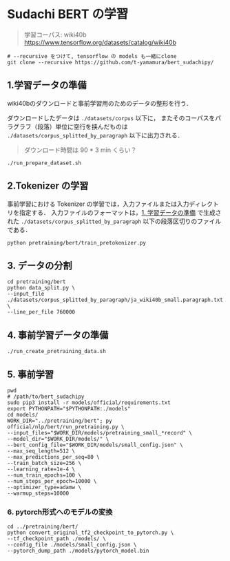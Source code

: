 # Sudachi BERT の学習

> 学習コーパス: wiki40b  
> https://www.tensorflow.org/datasets/catalog/wiki40b

```
# --recursive をつけて, tensorflow の models も一緒にclone
git clone --recursive https://github.com/t-yamamura/bert_sudachipy/
```


## 1.学習データの準備

wiki40bのダウンロードと事前学習用のためのデータの整形を行う．

ダウンロードしたデータは `./datasets/corpus` 以下に，
またそのコーパスをパラグラフ（段落）単位に空行を挟んだものは `./datasets/corpus_splitted_by_paragraph` 以下に出力される．

> ダウンロード時間は 90 * 3 min くらい？


```shell script
./run_prepare_dataset.sh
```


## 2.Tokenizer の学習

事前学習における Tokenizer の学習では，入力ファイルまたは入力ディレクトリを指定する．
入力ファイルのフォーマットは，[1. 学習データの準備](#1.学習データの準備) で生成された `./datasets/corpus_splitted_by_paragraph` 以下の段落区切りのファイルである．


```shell script
python pretraining/bert/train_pretokenizer.py
```

## 3. データの分割


```shell script
cd pretraining/bert
python data_split.py \
--input_file ./datasets/corpus_splitted_by_paragraph/ja_wiki40b_small.paragraph.txt \
--line_per_file 760000
```


## 4. 事前学習データの準備

```shell script
./run_create_pretraining_data.sh
```

## 5. 事前学習


```shell script
pwd
# /path/to/bert_sudachipy
sudo pip3 install -r models/official/requirements.txt
export PYTHONPATH="$PYTHONPATH:./models"
cd models/
WORK_DIR="../pretraining/bert"; py official/nlp/bert/run_pretraining.py \
--input_files="$WORK_DIR/models/pretraining_small_*record" \
--model_dir="$WORK_DIR/models/" \
--bert_config_file="$WORK_DIR/models/small_config.json" \
--max_seq_length=512 \
--max_predictions_per_seq=80 \
--train_batch_size=256 \
--learning_rate=1e-4 \
--num_train_epochs=100 \
--num_steps_per_epoch=10000 \
--optimizer_type=adamw \
--warmup_steps=10000

```


### 6. pytorch形式へのモデルの変換

```shell script
cd ../pretraining/bert/
python convert_original_tf2_checkpoint_to_pytorch.py \
--tf_checkpoint_path ./models/ \
--config_file ./models/small_config.json \
--pytorch_dump_path ./models/pytorch_model.bin
```